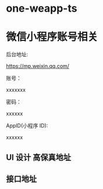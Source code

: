 <!--
 * @LastEditors: Mark
 * @Description: In User Settings Edit
 * @Author: Mark
 * @Date: 2019-04-30 23:54:00
 * @LastEditTime: 2019-05-17 13:27:57
 -->

# one-weapp-ts

# 微信小程序账号相关

后台地址:

https://mp.weixin.qq.com/

账号：

xxxxxxx

密码：

xxxxxx

AppID(小程序 ID):

xxxxxx

## UI 设计 高保真地址

## 接口地址
